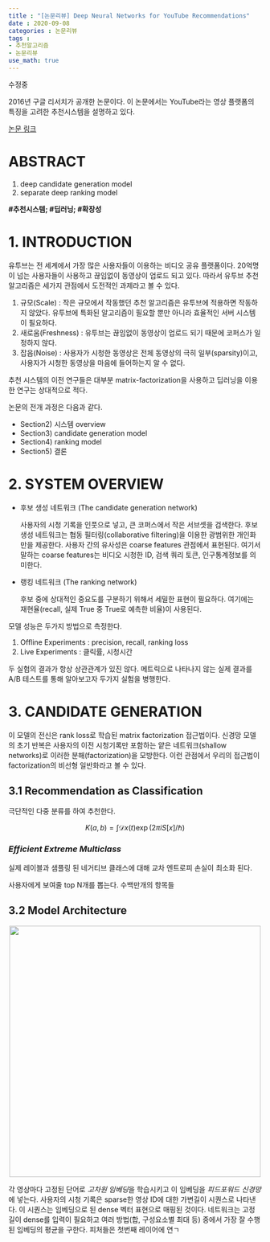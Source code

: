 ```yaml
---
title : "[논문리뷰] Deep Neural Networks for YouTube Recommendations"
date : 2020-09-08
categories : 논문리뷰
tags :
- 추천알고리즘
- 논문리뷰
use_math: true
---
```

수정중


2016년 구글 리서치가 공개한 논문이다. 이 논문에서는 YouTube라는 영상 플랫폼의 특징을 고려한 추천시스템을 설명하고 있다.

[논문 링크](http://research.google.com/pubs/pub45530.html?utm_content=bufferf6bbc&utm_medium=social&utm_source=twitter.com&utm_campaign=buffer)

# ABSTRACT
1. deep candidate generation model
2. separate deep ranking model

**#추천시스템; #딥러닝; #확장성**



# 1. INTRODUCTION

유투브는 전 세계에서 가장 많은 사용자들이 이용하는 비디오 공유 플랫폼이다. 20억명이 넘는 사용자들이 사용하고 끊임없이 동영상이 업로드 되고 있다. 따라서 유투브 추천 알고리즘은 세가지 관점에서 도전적인 과제라고 볼 수 있다.

1. 규모(Scale) : 작은 규모에서 작동했던 추천 알고리즘은 유투브에 적용하면 작동하지 않았다. 유투브에 특화된 알고리즘이 필요할 뿐만 아니라 효율적인 서버 시스템이 필요하다.
2. 새로움(Freshness) : 유투브는 끊임없이 동영상이 업로드 되기 때문에 코퍼스가 일정하지 않다.
3. 잡음(Noise) : 사용자가 시청한 동영상은 전체 동영상의 극히 일부(sparsity)이고, 사용자가 시청한 동영상을 마음에 들어하는지 알 수 없다.

추천 시스템의 이전 연구들은 대부분 matrix-factorization을 사용하고 딥러닝을 이용한 연구는 상대적으로 적다. 

논문의 전개 과정은 다음과 같다.
  - Section2) 시스템 overview
  - Section3) candidate generation model
  - Section4) ranking model
  - Section5) 결론



# 2. SYSTEM OVERVIEW

- 후보 생성 네트워크 (The candidate generation network)

  사용자의 시청 기록을 인풋으로 넣고, 큰 코퍼스에서 작은 서브셋을 검색한다. 후보 생성 네트워크는 협동 필터링(collaborative filtering)을 이용한 광범위한 개인화만을 제공한다. 사용자 간의 유사성은 coarse features 관점에서 표현된다. 여기서 말하는 coarse features는 비디오 시청한 ID, 검색 쿼리 토큰, 인구통계정보를 의미한다.

- 랭킹 네트워크 (The ranking network)
  
  후보 중에 상대적인 중요도를 구분하기 위해서 세밀한 표현이 필요하다. 여기에는 재현율(recall, 실제 True 중 True로 예측한 비율)이 사용된다. 
  
  
모델 성능은 두가지 방법으로 측정한다. 
  1. Offline Experiments : precision, recall, ranking loss
  2. Live Experiments : 클릭률, 시청시간   

두 실험의 결과가 항상 상관관계가 있진 않다. 메트릭으로 나타나지 않는 실제 결과를 A/B 테스트를 통해 알아보고자 두가지 실험을 병행한다.




# 3. CANDIDATE GENERATION

이 모델의 전신은 rank loss로 학습된 matrix factorization 접근법이다. 신경망 모델의 초기 반복은 사용자의 이전 시청기록만 포함하는 얕은 네트워크(shallow networks)로 이러한 분해(factorization)을 모방한다. 이런 관점에서 우리의 접근법이 factorization의 비선형 일반화라고 볼 수 있다.


## 3.1 Recommendation as Classification

극단적인 다중 분류를 하여 추천한다. 


$$
K(a,b) = \int \mathcal{D}x(t) \exp(2\pi i S[x]/\hbar)
$$


### *Efficient Extreme Multiclass*

실제 레이블과 샘플링 된 네거티브 클래스에 대해 교차 엔트로피 손실이 최소화 된다.

사용자에게 보여줄 top N개를 뽑는다. 수백만개의 항목들



## 3.2 Model Architecture

<p align="center">
  <img src="https://github.com/riverKangg/riverkangg.github.io/blob/master/_posts/image/2020-09-10-fig3.png" width=500>
</p>

각 영상마다 고정된 단어로 *고차원 임베딩*을 학습시키고 이 임베딩을 *피드포워드 신경망*에 넣는다. 사용자의 시청 기록은 sparse한 영상 ID에 대한 가변길이 시퀀스로 나타낸다. 이 시퀀스는 임베딩으로 된 dense 벡터 표현으로 매핑된 것이다. 
네트워크는 고정길이 dense를 입력이 필요하고 여러 방법(합, 구성요소별 최대 등) 중에서 가장 잘 수행 된 임베딩의 평균을 구한다. 
피처들은 첫번째 레이어에 연ㄱ
